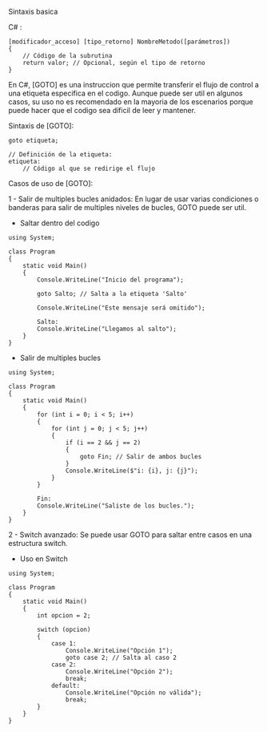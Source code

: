 Sintaxis basica

C# :
```
[modificador_acceso] [tipo_retorno] NombreMetodo([parámetros])
{
    // Código de la subrutina
    return valor; // Opcional, según el tipo de retorno
}

```



En C#, [GOTO] es una instruccion que permite transferir el flujo de control a una etiqueta especifica en el codigo. Aunque puede ser util en algunos casos, su uso no es recomendado en la mayoria de los escenarios porque puede hacer que el codigo sea dificil de leer y mantener.

Sintaxis de [GOTO]: 
```
goto etiqueta;

// Definición de la etiqueta:
etiqueta:
    // Código al que se redirige el flujo

```

Casos de uso de [GOTO]:

1 - Salir de multiples bucles anidados: En lugar de usar varias condiciones o banderas para salir de multiples niveles de bucles, GOTO puede ser util.

- Saltar dentro del codigo
```
using System;

class Program
{
    static void Main()
    {
        Console.WriteLine("Inicio del programa");

        goto Salto; // Salta a la etiqueta 'Salto'

        Console.WriteLine("Este mensaje será omitido");

        Salto:
        Console.WriteLine("Llegamos al salto");
    }
}

```

- Salir de multiples bucles
```
using System;

class Program
{
    static void Main()
    {
        for (int i = 0; i < 5; i++)
        {
            for (int j = 0; j < 5; j++)
            {
                if (i == 2 && j == 2)
                {
                    goto Fin; // Salir de ambos bucles
                }
                Console.WriteLine($"i: {i}, j: {j}");
            }
        }

        Fin:
        Console.WriteLine("Saliste de los bucles.");
    }
}

```

2 - Switch avanzado: Se puede usar GOTO para saltar entre casos en una estructura switch. 

- Uso en Switch
```
using System;

class Program
{
    static void Main()
    {
        int opcion = 2;

        switch (opcion)
        {
            case 1:
                Console.WriteLine("Opción 1");
                goto case 2; // Salta al caso 2
            case 2:
                Console.WriteLine("Opción 2");
                break;
            default:
                Console.WriteLine("Opción no válida");
                break;
        }
    }
}
```
